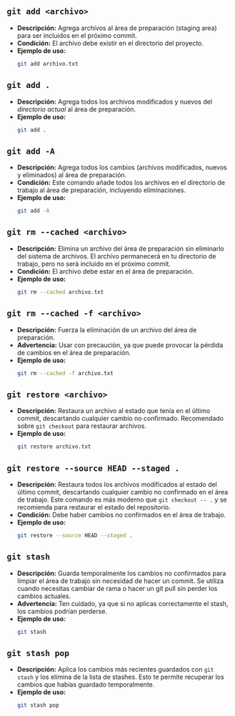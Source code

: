 ## `git add <archivo>`
- **Descripción:** Agrega archivos al área de preparación (staging area) para ser incluidos en el próximo commit.
- **Condición:** El archivo debe existir en el directorio del proyecto.
- **Ejemplo de uso:**
  ```bash
  git add archivo.txt
  ```

## `git add .`
- **Descripción:** Agrega todos los archivos modificados y nuevos del *directorio actual* al área de preparación.
- **Ejemplo de uso:**
  ```bash
  git add .
  ```

## `git add -A`
- **Descripción:** Agrega todos los cambios (archivos modificados, nuevos y eliminados) al área de preparación.
- **Condición:** Este comando añade todos los archivos en el directorio de trabajo al área de preparación, incluyendo eliminaciones.
- **Ejemplo de uso:**
  ```bash
  git add -A
  ```

## `git rm --cached <archivo>`
- **Descripción:** Elimina un archivo del área de preparación sin eliminarlo del sistema de archivos. El archivo permanecerá en tu directorio de trabajo, pero no será incluido en el próximo commit.
- **Condición:** El archivo debe estar en el área de preparación.
- **Ejemplo de uso:**
  ```bash
  git rm --cached archivo.txt
  ```

## `git rm --cached -f <archivo>`
- **Descripción:** Fuerza la eliminación de un archivo del área de preparación.
- **Advertencia:** Usar con precaución, ya que puede provocar la pérdida de cambios en el área de preparación.
- **Ejemplo de uso:**
  ```bash
  git rm --cached -f archivo.txt
  ```
  
## `git restore <archivo>`
- **Descripción:** Restaura un archivo al estado que tenía en el último commit, descartando cualquier cambio no confirmado. Recomendado sobre `git checkout` para restaurar archivos.
- **Ejemplo de uso:**
  ```bash
  git restore archivo.txt
  ```

## `git restore --source HEAD --staged .`
- **Descripción:** Restaura todos los archivos modificados al estado del último commit, descartando cualquier cambio no confirmado en el área de trabajo. Este comando es más moderno que `git checkout -- .` y se recomienda para restaurar el estado del repositorio.
- **Condición:** Debe haber cambios no confirmados en el área de trabajo.
- **Ejemplo de uso:**
  ```bash
  git restore --source HEAD --staged .
  ```

## `git stash`
- **Descripción:** Guarda temporalmente los cambios no confirmados para limpiar el área de trabajo sin necesidad de hacer un commit. Se utiliza cuando necesitas cambiar de rama o hacer un git pull sin perder los cambios actuales.
- **Advertencia:** Ten cuidado, ya que si no aplicas correctamente el stash, los cambios podrían perderse.
- **Ejemplo de uso:**
  ```bash
  git stash
  ```

## `git stash pop`
- **Descripción:** Aplica los cambios más recientes guardados con `git stash` y los elimina de la lista de stashes. Esto te permite recuperar los cambios que habías guardado temporalmente.
- **Ejemplo de uso:**
  ```bash
  git stash pop
  ```